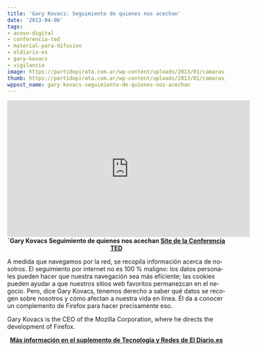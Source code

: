 ```yaml
---
title: 'Gary Kovacs: Seguimiento de quienes nos acechan'
date: '2013-04-06'
tags:
- acoso-digital
- conferencia-ted
- material-para-difusion
- eldiario-es
- gary-kovacs
- vigilancia
image: https://partidopirata.com.ar/wp-content/uploads/2013/01/camaras_vigilancia.jpg
thumb: https://partidopirata.com.ar/wp-content/uploads/2013/01/camaras_vigilancia-150x150.jpg
wppost_name: gary-kovacs-seguimiento-de-quienes-nos-acechan
---
```


<center>
<iframe src="http://embed.ted.com/talks/lang/es/gary_kovacs_tracking_the_trackers.html" height="315" width="560" allowfullscreen="" frameborder="0" scrolling="no"></iframe>
<strong>´Gary Kovacs Seguimiento de quienes nos acechan
<a href="http://www.ted.com/talks/gary_kovacs_tracking_the_trackers.html?awesm=on.ted.com_Kovacs&amp;utm_campaign=&amp;utm_medium=on.ted.com-static&amp;utm_source=direct-on.ted.com&amp;utm_content=awesm-publisher" target="_blank">Site de la Conferencia TED</a></strong></center>
<p id="tagline" lang="es">A medida que navegamos por la red, se recopila información acerca de nosotros. El seguimiento por internet no es 100 % maligno: los datos personales pueden hacer que nuestra navegación sea más eficiente; las cookies pueden ayudar a que nuestros sitios web favoritos permanezcan en el negocio. Pero, dice Gary Kovacs, tenemos derecho a saber qué datos se recogen sobre nosotros y cómo afectan a nuestra vida en línea. Él da a conocer un complemento de Firefox para hacer precisamente eso.</p>
Gary Kovacs is the CEO of the Mozilla Corporation, where he directs the development of Firefox.
<p style="text-align: center;"><strong><a href="http://www.eldiario.es/turing/rastreo-web-Google-Facebook-privacidad_0_117938277.html" target="_blank">Más información en el suplemento de Tecnología y Redes de El Diario.es</a></strong></p>
